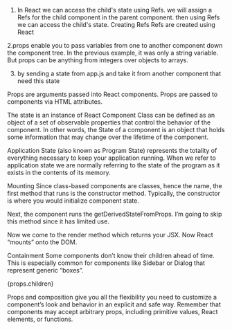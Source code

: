 1. In React we can access the child's state using Refs. we will assign a Refs for the child component in the parent component. then using Refs we can access the child's state. Creating Refs Refs are created using React

2.props enable you to pass variables from one to another component down the component tree. In the previous example, it was only a string variable. But props can be anything from integers over objects to arrays.

3. by sending a state from app.js and take it from another component that need this state


Props are arguments passed into React components. Props are passed to components via HTML attributes.

The state is an instance of React Component Class can be defined as an object of a set of observable properties that control the behavior of the component. In other words, the State of a component is an object that holds some information that may change over the lifetime of the component.

Application State (also known as Program State) represents the totality of everything necessary to keep your application running. When we refer to application state we are normally referring to the state of the program as it exists in the contents of its memory.

Mounting
Since class-based components are classes, hence the name, the first method that runs is the constructor method. Typically, the constructor is where you would initialize component state.

Next, the component runs the getDerivedStateFromProps. I’m going to skip this method since it has limited use.

Now we come to the render method which returns your JSX. Now React “mounts” onto the DOM.


Containment
Some components don’t know their children ahead of time. This is especially common for components like Sidebar or Dialog that represent generic “boxes”.

{props.children}

Props and composition give you all the flexibility you need to customize a component’s look and behavior in an explicit and safe way. Remember that components may accept arbitrary props, including primitive values, React elements, or functions.




